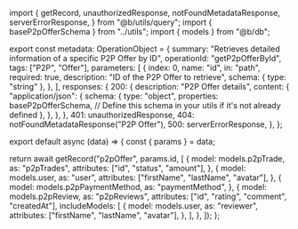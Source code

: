 import {
  getRecord,
  unauthorizedResponse,
  notFoundMetadataResponse,
  serverErrorResponse,
} from "@b/utils/query";
import { baseP2pOfferSchema } from "../utils";
import { models } from "@b/db";

export const metadata: OperationObject = {
  summary: "Retrieves detailed information of a specific P2P Offer by ID",
  operationId: "getP2pOfferById",
  tags: ["P2P", "Offer"],
  parameters: [
    {
      index: 0,
      name: "id",
      in: "path",
      required: true,
      description: "ID of the P2P Offer to retrieve",
      schema: { type: "string" },
    },
  ],
  responses: {
    200: {
      description: "P2P Offer details",
      content: {
        "application/json": {
          schema: {
            type: "object",
            properties: baseP2pOfferSchema, // Define this schema in your utils if it's not already defined
          },
        },
      },
    },
    401: unauthorizedResponse,
    404: notFoundMetadataResponse("P2P Offer"),
    500: serverErrorResponse,
  },
};

export default async (data) => {
  const { params } = data;

  return await getRecord("p2pOffer", params.id, [
    {
      model: models.p2pTrade,
      as: "p2pTrades",
      attributes: ["id", "status", "amount"],
    },
    {
      model: models.user,
      as: "user",
      attributes: ["firstName", "lastName", "avatar"],
    },
    {
      model: models.p2pPaymentMethod,
      as: "paymentMethod",
    },
    {
      model: models.p2pReview,
      as: "p2pReviews",
      attributes: ["id", "rating", "comment", "createdAt"],
      includeModels: [
        {
          model: models.user,
          as: "reviewer",
          attributes: ["firstName", "lastName", "avatar"],
        },
      ],
    },
  ]);
};
